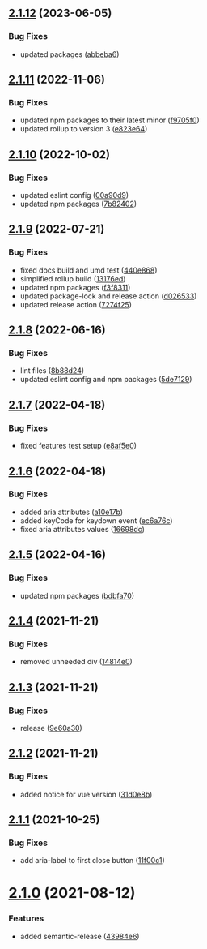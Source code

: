 ## [2.1.12](https://github.com/kouts/vue-modal/compare/v2.1.11...v2.1.12) (2023-06-05)


### Bug Fixes

* updated packages ([abbeba6](https://github.com/kouts/vue-modal/commit/abbeba675acd87e0a3c9f40301869f1103d72060))

## [2.1.11](https://github.com/kouts/vue-modal/compare/v2.1.10...v2.1.11) (2022-11-06)


### Bug Fixes

* updated npm packages to their latest minor ([f9705f0](https://github.com/kouts/vue-modal/commit/f9705f0f0e88a578f47870fd3df9740bb0f3ed97))
* updated rollup to version 3 ([e823e64](https://github.com/kouts/vue-modal/commit/e823e64356b650a2a16ca51f3d43264a9bf4693d))

## [2.1.10](https://github.com/kouts/vue-modal/compare/v2.1.9...v2.1.10) (2022-10-02)


### Bug Fixes

* updated eslint config ([00a90d9](https://github.com/kouts/vue-modal/commit/00a90d9be303f4d74ee68813d63b13428c21679a))
* updated npm packages ([7b82402](https://github.com/kouts/vue-modal/commit/7b82402855c11132202fe622025e20d60e6fd219))

## [2.1.9](https://github.com/kouts/vue-modal/compare/v2.1.8...v2.1.9) (2022-07-21)


### Bug Fixes

* fixed docs build and umd test ([440e868](https://github.com/kouts/vue-modal/commit/440e86800ab4853182ddf75b7a08d0939263c3de))
* simplified rollup build ([13176ed](https://github.com/kouts/vue-modal/commit/13176eda175ab135081a08c4c7c1e77eb2617e27))
* updated npm packages ([f3f8311](https://github.com/kouts/vue-modal/commit/f3f83115927d0ca1b1ad59e102fac3e03cd88295))
* updated package-lock and release action ([d026533](https://github.com/kouts/vue-modal/commit/d02653375440e5962dc4a18eaec2976aba2ef8be))
* updated release action ([7274f25](https://github.com/kouts/vue-modal/commit/7274f25cb9f0664e59c8410a34e62f7dc64a3c2c))

## [2.1.8](https://github.com/kouts/vue-modal/compare/v2.1.7...v2.1.8) (2022-06-16)


### Bug Fixes

* lint files ([8b88d24](https://github.com/kouts/vue-modal/commit/8b88d2402ae568748425603d86ec62715974112e))
* updated eslint config and npm packages ([5de7129](https://github.com/kouts/vue-modal/commit/5de71294680d9fbcd93ccae50e8bb7095244b19b))

## [2.1.7](https://github.com/kouts/vue-modal/compare/v2.1.6...v2.1.7) (2022-04-18)


### Bug Fixes

* fixed features test setup ([e8af5e0](https://github.com/kouts/vue-modal/commit/e8af5e0f2602c54b4e3449d1727acf6ae49af745))

## [2.1.6](https://github.com/kouts/vue-modal/compare/v2.1.5...v2.1.6) (2022-04-18)


### Bug Fixes

* added aria attributes ([a10e17b](https://github.com/kouts/vue-modal/commit/a10e17b4d15168f6782f473b239a7e0c107eca25))
* added keyCode for keydown event ([ec6a76c](https://github.com/kouts/vue-modal/commit/ec6a76ca74fd31ee80926714cf54f54fb4e1d305))
* fixed aria attributes values ([16698dc](https://github.com/kouts/vue-modal/commit/16698dc0546f52a21a291374aec151ab34a2579d))

## [2.1.5](https://github.com/kouts/vue-modal/compare/v2.1.4...v2.1.5) (2022-04-16)


### Bug Fixes

* updated npm packages ([bdbfa70](https://github.com/kouts/vue-modal/commit/bdbfa7071f5c78b2fdf8d85fd5651f23968fb4a9))

## [2.1.4](https://github.com/kouts/vue-modal/compare/v2.1.3...v2.1.4) (2021-11-21)


### Bug Fixes

* removed unneeded div ([14814e0](https://github.com/kouts/vue-modal/commit/14814e06482d754cd99e4c0743e85b94bb61387d))

## [2.1.3](https://github.com/kouts/vue-modal/compare/v2.1.2...v2.1.3) (2021-11-21)


### Bug Fixes

* release ([9e60a30](https://github.com/kouts/vue-modal/commit/9e60a30d2c655c08590319347a46db1d246bf17f))

## [2.1.2](https://github.com/kouts/vue-modal/compare/v2.1.1...v2.1.2) (2021-11-21)


### Bug Fixes

* added notice for vue version ([31d0e8b](https://github.com/kouts/vue-modal/commit/31d0e8bb8721596913978bdf724a60ad8668452e))

## [2.1.1](https://github.com/kouts/vue-modal/compare/v2.1.0...v2.1.1) (2021-10-25)


### Bug Fixes

* add aria-label to first close button ([11f00c1](https://github.com/kouts/vue-modal/commit/11f00c1f0f1c5302d8078d3e42292f74330a2451))

# [2.1.0](https://github.com/kouts/vue-modal/compare/v2.0.10...v2.1.0) (2021-08-12)


### Features

* added semantic-release ([43984e6](https://github.com/kouts/vue-modal/commit/43984e63a3a209f26b66262d16c4d8d2385813d9))
